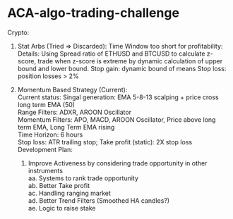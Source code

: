 # ACA-algo-trading-challenge

Crypto:

1. Stat Arbs (Tried => Discarded): Time Window too short for profitability:
   Details:
   Using Spread ratio of ETHUSD and BTCUSD to calculate z-score, trade when z-score is extreme by dynamic calculation of upper bound and lower bound.
   Stop gain: dynamic bound of means
   Stop loss: position losses > 2%

2. Momentum Based Strategy (Current):<br />
   Current status: Singal generation: EMA 5-8-13 scalping + price cross long term EMA (50)<br />
                   Range Filters: ADXR, AROON Oscillator<br />
                   Momentum Filters: APO, MACD, AROON Oscillator, Price above long term EMA, Long Term EMA rising<br />
                   Time Horizon: 6 hours<br />
                   Stop loss: ATR trailing stop; Take profit (static): 2X stop loss <br />
   Development Plan:<br />
   1.   Improve Activeness by considering trade opportunity in other instruments<br />
      aa. Systems to rank trade opportunity<br />
      ab. Better Take profit<br />
      ac. Handling ranging market<br />
      ad. Better Trend Filters (Smoothed HA candles?)<br />
      ae. Logic to raise stake<br />
